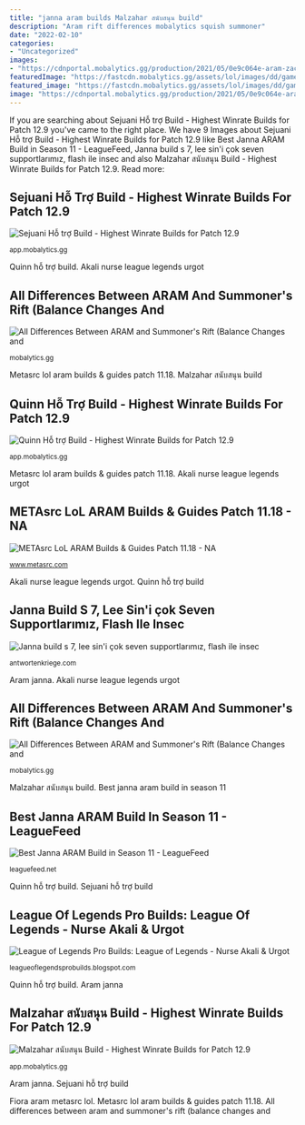```yaml
---
title: "janna aram builds Malzahar สนับสนุน build"
description: "Aram rift differences mobalytics squish summoner"
date: "2022-02-10"
categories:
- "Uncategorized"
images:
- "https://cdnportal.mobalytics.gg/production/2021/05/0e9c064e-aram-zac-build-example-780x385.png"
featuredImage: "https://fastcdn.mobalytics.gg/assets/lol/images/dd/game-items/2055.png?v1"
featured_image: "https://fastcdn.mobalytics.gg/assets/lol/images/dd/game-items/2055.png?v1"
image: "https://cdnportal.mobalytics.gg/production/2021/05/0e9c064e-aram-zac-build-example-780x385.png"
---
```


If you are searching about Sejuani Hỗ trợ Build - Highest Winrate Builds for Patch 12.9 you've came to the right place. We have 9 Images about Sejuani Hỗ trợ Build - Highest Winrate Builds for Patch 12.9 like Best Janna ARAM Build in Season 11 - LeagueFeed, Janna build s 7, lee sin&#039;i çok seven supportlarımız, flash ile insec and also Malzahar สนับสนุน Build - Highest Winrate Builds for Patch 12.9. Read more:

## Sejuani Hỗ Trợ Build - Highest Winrate Builds For Patch 12.9

![Sejuani Hỗ trợ Build - Highest Winrate Builds for Patch 12.9](https://fastcdn.mobalytics.gg/assets/lol/images/dd/game-items/3860.png?v1 "League of legends pro builds: league of legends")

<small>app.mobalytics.gg</small>

Quinn hỗ trợ build. Akali nurse league legends urgot

## All Differences Between ARAM And Summoner&#039;s Rift (Balance Changes And

![All Differences Between ARAM and Summoner&#039;s Rift (Balance Changes and](https://cdnportal.mobalytics.gg/production/2021/05/81a0ae68-aram-ahri-build-example-600x296.png "Fiora aram metasrc lol")

<small>mobalytics.gg</small>

Metasrc lol aram builds &amp; guides patch 11.18. Malzahar สนับสนุน build

## Quinn Hỗ Trợ Build - Highest Winrate Builds For Patch 12.9

![Quinn Hỗ trợ Build - Highest Winrate Builds for Patch 12.9](https://fastcdn.mobalytics.gg/assets/lol/images/dd/game-items/2055.png?v1 "Sejuani hỗ trợ build")

<small>app.mobalytics.gg</small>

Metasrc lol aram builds &amp; guides patch 11.18. Akali nurse league legends urgot

## METAsrc LoL ARAM Builds &amp; Guides Patch 11.18 - NA

![METAsrc LoL ARAM Builds &amp; Guides Patch 11.18 - NA](https://ddragon.leagueoflegends.com/cdn/11.18.1/img/champion/Fiora.png "League of legends pro builds: league of legends")

<small>www.metasrc.com</small>

Akali nurse league legends urgot. Quinn hỗ trợ build

## Janna Build S 7, Lee Sin&#039;i çok Seven Supportlarımız, Flash Ile Insec

![Janna build s 7, lee sin&#039;i çok seven supportlarımız, flash ile insec](https://antwortenkriege.com/images/3-XLrAKN0vtGf8EkkYHBQgAAAA.jpg "Fiora aram metasrc lol")

<small>antwortenkriege.com</small>

Aram janna. Akali nurse league legends urgot

## All Differences Between ARAM And Summoner&#039;s Rift (Balance Changes And

![All Differences Between ARAM and Summoner&#039;s Rift (Balance Changes and](https://cdnportal.mobalytics.gg/production/2021/05/0e9c064e-aram-zac-build-example-780x385.png "Quinn hỗ trợ build")

<small>mobalytics.gg</small>

Malzahar สนับสนุน build. Best janna aram build in season 11

## Best Janna ARAM Build In Season 11 - LeagueFeed

![Best Janna ARAM Build in Season 11 - LeagueFeed](https://leaguefeed.net/wp-content/uploads/2021/02/best-items-for-aram-janna-1536x861.png "Quinn hỗ trợ build")

<small>leaguefeed.net</small>

Quinn hỗ trợ build. Sejuani hỗ trợ build

## League Of Legends Pro Builds: League Of Legends - Nurse Akali &amp; Urgot

![League of Legends Pro Builds: League of Legends - Nurse Akali &amp; Urgot](http://2.bp.blogspot.com/-62qgU6_-7D8/UHCuOZ2zmEI/AAAAAAAAAcA/Jd5F5Dvn5Ks/s1600/Nurse+Akali.jpg "All differences between aram and summoner&#039;s rift (balance changes and")

<small>leagueoflegendsprobuilds.blogspot.com</small>

Quinn hỗ trợ build. Aram janna

## Malzahar สนับสนุน Build - Highest Winrate Builds For Patch 12.9

![Malzahar สนับสนุน Build - Highest Winrate Builds for Patch 12.9](https://fastcdn.mobalytics.gg/assets/lol/images/dd/game-items/3340.png?v1 "Aram janna")

<small>app.mobalytics.gg</small>

Aram janna. Sejuani hỗ trợ build

Fiora aram metasrc lol. Metasrc lol aram builds &amp; guides patch 11.18. All differences between aram and summoner&#039;s rift (balance changes and
